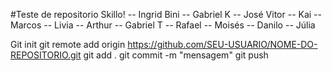 #Teste de repositorio Skillo! -- Ingrid Bini -- Gabriel K -- José Vitor -- Kai -- Marcos -- Livia -- Arthur -- Gabriel T -- Rafael -- Moisés -- Danilo -- Júlia

Git init
git remote add origin https://github.com/SEU-USUARIO/NOME-DO-REPOSITORIO.git
git add .
git commit -m "mensagem"
git push
